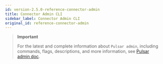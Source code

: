 ```yaml
---
id: version-2.5.0-reference-connector-admin
title: Connector Admin CLI
sidebar_label: Connector Admin CLI
original_id: reference-connector-admin
---
```


> **Important**
>
> For the latest and complete information about `Pulsar admin`, including commands, flags, descriptions, and more information, see [Pulsar admin doc](https://pulsar.apache.org/tools/pulsar-admin/).
> 